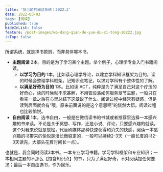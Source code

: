 ```yaml
---
title: '我当前的阅读系统：2022.2'
date: 2022-03-03
tags: [阅读]
published: true
hideInList: false
feature: /post-images/wo-dang-qian-de-yue-du-xi-tong-20222.jpg
isTop: false
---
```

所谓系统，就是择书原则，而非具体哪本书。

<!--more-->

- **主题阅读** 2本。目的是为了学习某个主题。举个例子，心理学专业入门书籍阅读。
	- **以学习为目的** 1本。比如读心理学导论，以建立学科知识框架为目的，读的时候会整理学科框架，记知识点笔记，以求对学科有个整体性的了解。
	- **以满足好奇为目的** 1本。比如读 ACT，纯粹是为了满足自己对这个疗法的好奇心，读的时候就不求甚解，不用管段落如何服务章节主题，一般只在看完一章之后在心里总结下这章说了什么。阅读过程中经常有疑惑，但是读到后面就会有“哦，原来前面说的是这个意思啊”的恍然大悟。阅读过程也比较愉悦。
- **自由阅读** 1本。选书自由，一般是在微信读书的书城或者推荐里选择一本感兴趣的书来读。不论是关于冥想、写作，还是小说、评论，只要感兴趣的就读。这个对我来说就是放松，代替刷媒体那种快速获得和消失的快感，阅读一本感兴趣的书带来的愉悦是漫长而稳定的，一般可以持续2-3天（一般长度的书2-3天读完，大部头花费时间长一点）。

也就是，我会同时阅读3本书。一本专业学习书籍，学习学科框架和专业知识；一本相同主题的不那么【饱含知识点】的书，只为了满足好奇，不对阅读提任何要求；最后一本自由选书，作为娱乐。